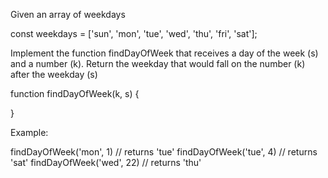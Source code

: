 Given an array of weekdays

const weekdays = ['sun', 'mon', 'tue', 'wed', 'thu', 'fri', 'sat'];

Implement the function findDayOfWeek that receives a day of the week (s) and a number (k).
Return the weekday that would fall on the number (k) after the weekday (s)
 
 
function findDayOfWeek(k, s) {
   
}


Example:

findDayOfWeek('mon', 1) // returns 'tue'
findDayOfWeek('tue', 4) // returns 'sat'
findDayOfWeek('wed', 22) // returns 'thu'


